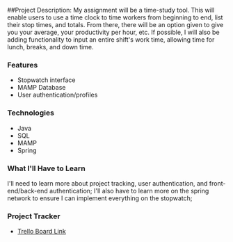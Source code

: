 ##Project Description:
My assignment will be a time-study tool. This will enable users to use a time clock to time workers from beginning to end, list their stop times, and totals. From there, there will be an option given to give you your average, your productivity per hour, etc. If possible, I will also be adding functionality to input an entire shift's work time, allowing time for lunch, breaks, and down time.

### Features
* Stopwatch interface 
* MAMP Database 
* User authentication/profiles

### Technologies
* Java
* SQL
* MAMP
* Spring

### What I'll Have to Learn
I'll need to learn more about project tracking, user authentication, and front-end/back-end authentication; I'll also have to learn more on the spring network to ensure I can implement everything on the stopwatch;

### Project Tracker
* [Trello Board Link](https://trello.com/b/IQ0Xj7x1/timestudytoolboard001)
